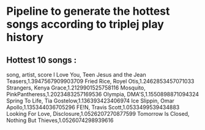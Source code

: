 # Pipeline to generate the hottest songs according to triplej play history

## Hottest 10 songs :
song, artist, score 
I Love You, Teen Jesus and the Jean Teasers,1.3947567909903709 
Fried Rice, Royel Otis,1.2462853457071033 
Strangers, Kenya Grace,1.2129901525758116 
Mosquito, PinkPantheress,1.2023483257169536 
Olympia, DMA'S,1.1550898871094324 
Spring To Life, Tia Gostelow,1.136393423406974 
Ice Slippin, Omar Apollo,1.135344036705296 
FE!N, Travis Scott,1.0533499539434883 
Looking For Love, Disclosure,1.0526207270877599 
Tomorrow Is Closed, Nothing But Thieves,1.0526074298939616 
